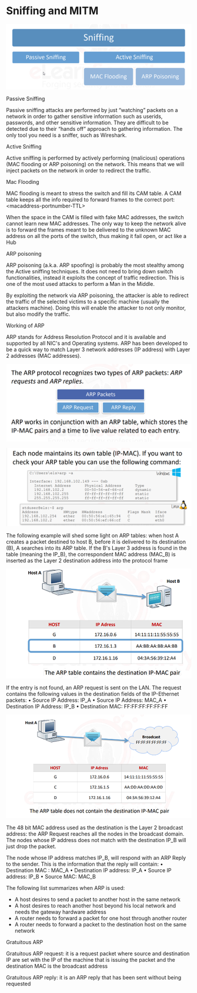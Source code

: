 # Sniffing and MITM

![](.gitbook/assets/image%20%28120%29.png)

Passive Sniffing

Passive sniffing attacks are performed by just “watching” packets on a network in order to gather sensitive information such as userids, passwords, and other sensitive information. They are difficult to be detected due to their “hands off” approach to gathering information. The only tool you need is a sniffer, such as Wireshark.

Active Sniffing

Active sniffing is performed by actively performing \(malicious\) operations \(MAC flooding or ARP poisoning\) on the network. This means that we will inject packets on the network in order to redirect the traffic.

Mac Flooding

MAC flooding is meant to stress the switch and fill its CAM table. A CAM table keeps all the info required to forward frames to the correct port: &lt;macaddress-portnumber-TTL&gt;

When the space in the CAM is filled with fake MAC addresses, the switch cannot learn new MAC addresses. The only way to keep the network alive is to forward the frames meant to be delivered to the unknown MAC address on all the ports of the switch, thus making it fail open, or act like a Hub

ARP poisoning

ARP poisoning \(a.k.a. ARP spoofing\) is probably the most stealthy among the Active sniffing techniques. It does not need to bring down switch functionalities, instead it exploits the concept of traffic redirection. This is one of the most used attacks to perform a Man in the Middle.

By exploiting the network via ARP poisoning, the attacker is able to redirect the traffic of the selected victims to a specific machine \(usually the attackers machine\). Doing this will enable the attacker to not only monitor, but also modify the traffic.

Working of ARP

ARP stands for Address Resolution Protocol and it is available and supported by all NIC's and Operating systems. ARP has been developed to be a quick way to match Layer 3 network addresses \(IP address\) with Layer 2 addresses \(MAC addresses\).

![](.gitbook/assets/image%20%28121%29.png)

![](.gitbook/assets/image%20%28119%29.png)

The following example will shed some light on ARP tables: when host A creates a packet destined to host B, before it is delivered to its destination \(B\), A searches into its ARP table. If the B's Layer 3 address is found in the table \(meaning the IP\_B\), the correspondent MAC address \(MAC\_B\) is inserted as the Layer 2 destination address into the protocol frame

![](.gitbook/assets/image%20%28117%29.png)

If the entry is not found, an ARP request is sent on the LAN. The request contains the following values in the destination fields of the IP-Ethernet packets: • Source IP Address: IP\_A • Source IP Address: MAC\_A • Destination IP Address: IP\_B • Destination MAC: FF:FF:FF:FF:FF:FF

![](.gitbook/assets/image%20%28118%29.png)

The 48 bit MAC address used as the destination is the Layer 2 broadcast address: the ARP Request reaches all the nodes in the broadcast domain. The nodes whose IP address does not match with the destination IP\_B will just drop the packet.

The node whose IP address matches IP\_B, will respond with an ARP Reply to the sender. This is the information that the reply will contain: • Destination MAC : MAC\_A • Destination IP address: IP\_A • Source IP address: IP\_B • Source MAC: MAC\_B

The following list summarizes when ARP is used: 

* A host desires to send a packet to another host in the same network 
* A host desires to reach another host beyond his local network and needs the gateway hardware address 
* A router needs to forward a packet for one host through another router 
* A router needs to forward a packet to the destination host on the same network

Gratuitous ARP

Gratuitous ARP request: it is a request packet where source and destination IP are set with the IP of the machine that is issuing the packet and the destination MAC is the broadcast address

Gratuitous ARP reply: it is an ARP reply that has been sent without being requested



